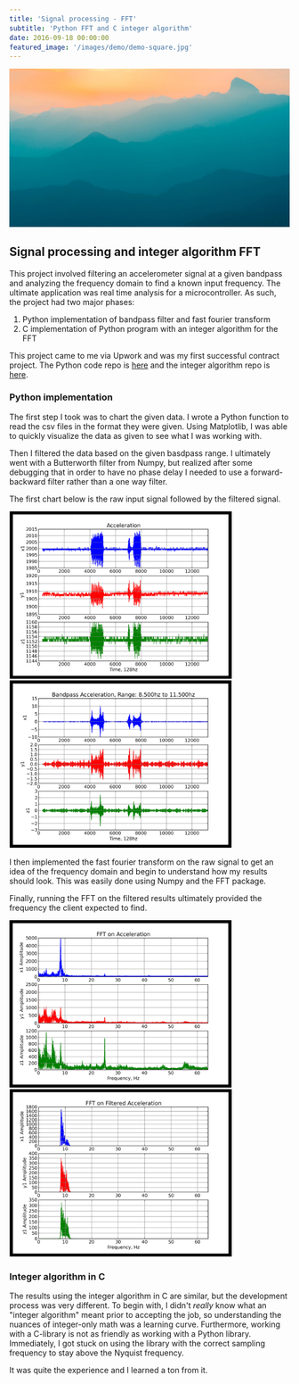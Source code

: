 ```yaml
---
title: 'Signal processing - FFT'
subtitle: 'Python FFT and C integer algorithm'
date: 2016-09-18 00:00:00
featured_image: '/images/demo/demo-square.jpg'
---
```


![](/images/demo/demo-landscape.jpg)

## Signal processing and integer algorithm FFT

This project involved filtering an accelerometer signal at a given bandpass
and analyzing the frequency domain to find a known input frequency. The
ultimate application was real time analysis for a microcontroller. As such,
the project had two major phases:

1. Python implementation of bandpass filter and fast fourier transform
2. C implementation of Python program with an integer algorithm for the FFT

This project came to me via Upwork and was my first successful contract
project. The Python code repo is [here](https://github.com/rafmudaf/filtersignal)
and the integer algorithm repo is [here](https://github.com/rafmudaf/integerFFT).

### Python implementation

The first step I took was to chart the given data. I wrote a Python function
to read the csv files in the format they were given. Using Matplotlib, I was
able to quickly visualize the data as given to see what I was working with.

Then I filtered the data based on the given basdpass range. I ultimately
went with a Butterworth filter from Numpy, but realized after some
debugging that in order to have no phase delay I needed to use a
forward-backward filter rather than a one way filter.

The first chart below is the raw input signal followed by the filtered
signal.

<img src="/images/posts/fft/input.png" width="400" />

<img src="/images/posts/fft/bandpass.png" width="400" />

I then implemented the fast fourier transform on the raw signal to get
an idea of the frequency domain and begin to understand how my results
should look. This was easily done using Numpy and the FFT package.

Finally, running the FFT on the filtered results ultimately provided
the frequency the client expected to find.

<img src="/images/posts/fft/inputfft.png" width="400" />

<img src="/images/posts/fft/bandpassfft.png" width="400" />

### Integer algorithm in C

The results using the integer algorithm in C are similar, but the
development process was very different. To begin with, I didn't
*really* know what an "integer algorithm" meant prior to accepting
the job, so understanding the nuances of integer-only math was
a learning curve. Furthermore, working with a C-library is not
as friendly as working with a Python library. Immediately, I
got stuck on using the library with the correct sampling frequency
to stay above the Nyquist frequency.

It was quite the experience and I learned a ton from it.
